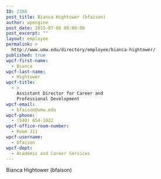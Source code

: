 ```yaml
---
ID: 2388
post_title: Bianca Hightower (bfaison)
author: wpengine
post_date: 2015-07-06 08:00:00
post_excerpt: ""
layout: employee
permalink: >
  http://www.umw.edu/directory/employee/bianca-hightower/
published: true
wpcf-first-name:
  - Bianca
wpcf-last-name:
  - Hightower
wpcf-title:
  - >
    Assistant Director for Career and
    Professional Development
wpcf-email:
  - bfaison@umw.edu
wpcf-phone:
  - (540) 654-1022
wpcf-office-room-number:
  - Room 311
wpcf-username:
  - bfaison
wpcf-dept:
  - Academic and Career Services
---
```

Bianca Hightower (bfaison)